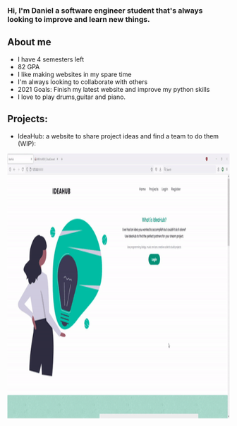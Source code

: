 ### Hi, I'm Daniel a software engineer student that's always looking to improve and learn new things. 

## About me

- I have 4 semesters left
- 82 GPA 
- I like making websites in my spare time
- I'm always looking to collaborate with others 
- 2021 Goals: Finish my latest website and improve my python skills
- I love to play drums,guitar and piano.

## Projects:
- IdeaHub: a website to share project ideas and find a team to do them (WIP):
<img src="index.gif" width="600" height="600"/>
